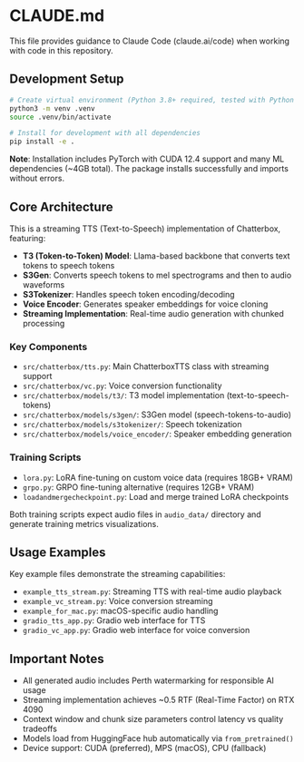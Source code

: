 # CLAUDE.md

This file provides guidance to Claude Code (claude.ai/code) when working with code in this repository.

## Development Setup

```bash
# Create virtual environment (Python 3.8+ required, tested with Python 3.13)
python3 -m venv .venv
source .venv/bin/activate

# Install for development with all dependencies
pip install -e .
```

**Note**: Installation includes PyTorch with CUDA 12.4 support and many ML dependencies (~4GB total). The package installs successfully and imports without errors.

## Core Architecture

This is a streaming TTS (Text-to-Speech) implementation of Chatterbox, featuring:

- **T3 (Token-to-Token) Model**: Llama-based backbone that converts text tokens to speech tokens
- **S3Gen**: Converts speech tokens to mel spectrograms and then to audio waveforms
- **S3Tokenizer**: Handles speech token encoding/decoding 
- **Voice Encoder**: Generates speaker embeddings for voice cloning
- **Streaming Implementation**: Real-time audio generation with chunked processing

### Key Components

- `src/chatterbox/tts.py`: Main ChatterboxTTS class with streaming support
- `src/chatterbox/vc.py`: Voice conversion functionality 
- `src/chatterbox/models/t3/`: T3 model implementation (text-to-speech-tokens)
- `src/chatterbox/models/s3gen/`: S3Gen model (speech-tokens-to-audio)
- `src/chatterbox/models/s3tokenizer/`: Speech tokenization
- `src/chatterbox/models/voice_encoder/`: Speaker embedding generation

### Training Scripts

- `lora.py`: LoRA fine-tuning on custom voice data (requires 18GB+ VRAM)
- `grpo.py`: GRPO fine-tuning alternative (requires 12GB+ VRAM)  
- `loadandmergecheckpoint.py`: Load and merge trained LoRA checkpoints

Both training scripts expect audio files in `audio_data/` directory and generate training metrics visualizations.

## Usage Examples

Key example files demonstrate the streaming capabilities:
- `example_tts_stream.py`: Streaming TTS with real-time audio playback
- `example_vc_stream.py`: Voice conversion streaming
- `example_for_mac.py`: macOS-specific audio handling
- `gradio_tts_app.py`: Gradio web interface for TTS
- `gradio_vc_app.py`: Gradio web interface for voice conversion

## Important Notes

- All generated audio includes Perth watermarking for responsible AI usage
- Streaming implementation achieves ~0.5 RTF (Real-Time Factor) on RTX 4090
- Context window and chunk size parameters control latency vs quality tradeoffs
- Models load from HuggingFace hub automatically via `from_pretrained()`
- Device support: CUDA (preferred), MPS (macOS), CPU (fallback)